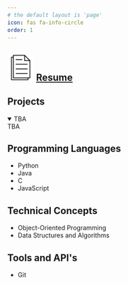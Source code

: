```yaml
---
# the default layout is 'page'
icon: fas fa-info-circle
order: 1
---
```


<div>
<h2><img src="/assets/img/icons/resume_icon.png" alt="resume icon" style="height: 60px; width:60px;">
<a href="({{ site.url }}/assets/pdf/resume.pdf)"> Resume </a></h2>
</div>

## Projects
<details open>
<summary>TBA</summary>
TBA
</details>


## Programming Languages
* Python
* Java
* C
* JavaScript

## Technical Concepts
* Object-Oriented Programming
* Data Structures and Algorithms

## Tools and API's
* Git